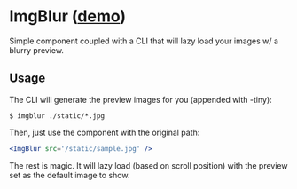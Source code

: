 # ImgBlur ([demo](https://imgblur.herokuapp.com/))

Simple component coupled with a CLI that will lazy load your images w/ a blurry preview.

## Usage

The CLI will generate the preview images for you (appended with -tiny):

```
$ imgblur ./static/*.jpg
```

Then, just use the component with the original path:

```jsx
<ImgBlur src='/static/sample.jpg' />
```

The rest is magic. It will lazy load (based on scroll position) with the preview set as the default image to show.
